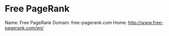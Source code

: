 
# Free PageRank

Name: Free PageRank
Domain: free-pagerank.com
Home: http://www.free-pagerank.com/en/

